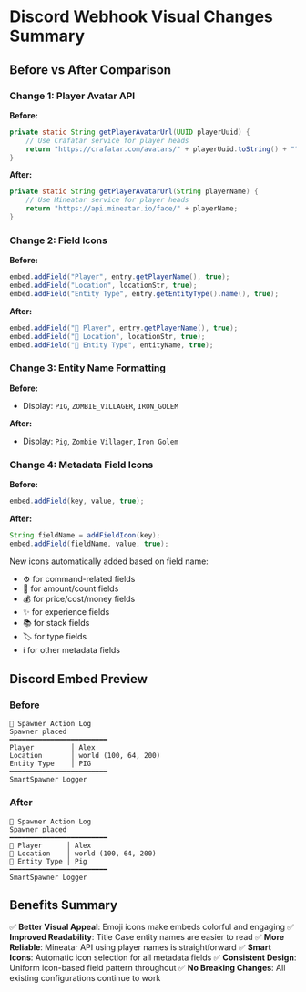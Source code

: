 # Discord Webhook Visual Changes Summary

## Before vs After Comparison

### Change 1: Player Avatar API

**Before:**
```java
private static String getPlayerAvatarUrl(UUID playerUuid) {
    // Use Crafatar service for player heads
    return "https://crafatar.com/avatars/" + playerUuid.toString() + "?overlay=true";
}
```

**After:**
```java
private static String getPlayerAvatarUrl(String playerName) {
    // Use Mineatar service for player heads
    return "https://api.mineatar.io/face/" + playerName;
}
```

### Change 2: Field Icons

**Before:**
```java
embed.addField("Player", entry.getPlayerName(), true);
embed.addField("Location", locationStr, true);
embed.addField("Entity Type", entry.getEntityType().name(), true);
```

**After:**
```java
embed.addField("👤 Player", entry.getPlayerName(), true);
embed.addField("📍 Location", locationStr, true);
embed.addField("🐾 Entity Type", entityName, true);
```

### Change 3: Entity Name Formatting

**Before:**
- Display: `PIG`, `ZOMBIE_VILLAGER`, `IRON_GOLEM`

**After:**
- Display: `Pig`, `Zombie Villager`, `Iron Golem`

### Change 4: Metadata Field Icons

**Before:**
```java
embed.addField(key, value, true);
```

**After:**
```java
String fieldName = addFieldIcon(key);
embed.addField(fieldName, value, true);
```

New icons automatically added based on field name:
- ⚙️ for command-related fields
- 🔢 for amount/count fields
- 💰 for price/cost/money fields
- ✨ for experience fields
- 📚 for stack fields
- 🏷️ for type fields
- ℹ️ for other metadata fields

## Discord Embed Preview

### Before
```
🔔 Spawner Action Log
Spawner placed
━━━━━━━━━━━━━━━━━━━━━━━━
Player         │ Alex
Location       │ world (100, 64, 200)
Entity Type    │ PIG
━━━━━━━━━━━━━━━━━━━━━━━━
SmartSpawner Logger
```

### After
```
🔔 Spawner Action Log
Spawner placed
━━━━━━━━━━━━━━━━━━━━━━━━
👤 Player      │ Alex
📍 Location    │ world (100, 64, 200)
🐾 Entity Type │ Pig
━━━━━━━━━━━━━━━━━━━━━━━━
SmartSpawner Logger
```

## Benefits Summary

✅ **Better Visual Appeal**: Emoji icons make embeds colorful and engaging
✅ **Improved Readability**: Title Case entity names are easier to read
✅ **More Reliable**: Mineatar API using player names is straightforward
✅ **Smart Icons**: Automatic icon selection for all metadata fields
✅ **Consistent Design**: Uniform icon-based field pattern throughout
✅ **No Breaking Changes**: All existing configurations continue to work
